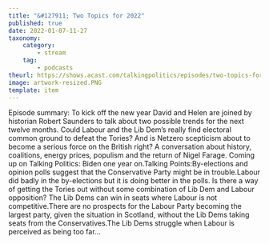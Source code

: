 ```yaml
---
title: "&#127911; Two Topics for 2022"
published: true
date: 2022-01-07-11-27
taxonomy:
    category:
        - stream
    tag:
        - podcasts
theurl: https://shows.acast.com/talkingpolitics/episodes/two-topics-for-2022
image: artwork-resized.PNG
template: item
---
```


Episode summary: To kick off the new year David and Helen are joined by historian Robert Saunders to talk about two possible trends for the next twelve months. Could Labour and the Lib Dem&rsquo;s really find electoral common ground to defeat the Tories? And is Netzero scepticism about to become a serious force on the British right? A conversation about history, coalitions, energy prices, populism and the return of Nigel Farage. Coming up on Talking Politics: Biden one year on.Talking Points:By-elections and opinion polls suggest that the Conservative Party might be in trouble.Labour did badly in the by-elections but it is doing better in the polls. Is there a way of getting the Tories out without some combination of Lib Dem and Labour opposition? The Lib Dems can win in seats where Labour is not competitive.There are no prospects for the Labour Party becoming the largest party, given the situation in Scotland, without the Lib Dems taking seats from the Conservatives.The Lib Dems struggle when Labour is perceived as being too far&hellip;
